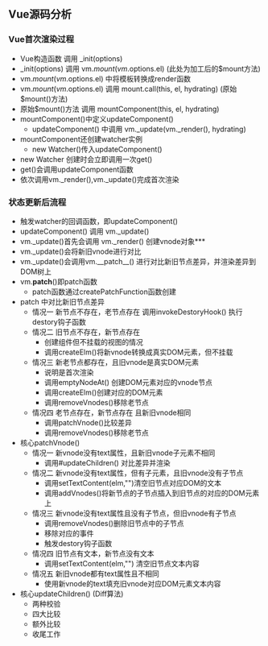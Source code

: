 ## Vue源码分析
### Vue首次渲染过程
- Vue构造函数 调用 _init(options)
- _init(options) 调用 vm.$mount(vm.$options.el) (此处为加工后的$mount方法)
- vm.$mount(vm.$options.el) 中将模板转换成render函数
- vm.$mount(vm.$options.el) 调用 mount.call(this, el, hydrating) (原始$mount()方法)
- 原始$mount()方法 调用 mountComponent(this, el, hydrating)
- mountComponent()中定义updateComponent()
  - updateComponent() 中调用 vm._update(vm._render(), hydrating)
- mountComponent还创建watcher实例
  - new Watcher()传入updateComponent()
- new Watcher 创建时会立即调用一次get()
- get()会调用updateComponent函数
- 依次调用vm._render(),vm._update()完成首次渲染

### 状态更新后流程
- 触发watcher的回调函数，即updateComponent()
- updateComponent() 调用 vm._update()
- vm.\_update()首先会调用 vm._render() 创建vnode对象***
- vm._update()会将新旧vnode进行对比
- vm._update()会调用vm.\_\_patch\_\_() 进行对比新旧节点差异，并渲染差异到DOM树上
- vm.__patch__()即patch函数
  - patch函数通过createPatchFunction函数创建
- patch 中对比新旧节点差异
  - 情况一 新节点不存在，老节点存在 调用invokeDestoryHook() 执行destory钩子函数
  - 情况二 旧节点不存在，新节点存在
    - 创建组件但不挂载的视图的情况
    - 调用createElm()将新vnode转换成真实DOM元素，但不挂载
  - 情况三 新老节点都存在，且旧vnode是真实DOM元素
    - 说明是首次渲染
    - 调用emptyNodeAt() 创建DOM元素对应的vnode节点
    - 调用createElm()创建对应的DOM元素
    - 调用removeVnodes()移除老节点
  - 情况四 老节点存在，新节点存在  且新旧vnode相同
    - 调用patchVnode()比较差异
    - 调用removeVnodes()移除老节点
- 核心patchVnode()
  - 情况一 新vnode没有text属性，且新旧vnode子元素不相同
    - 调用#updateChildren() 对比差异并渲染
  - 情况二 新vnode没有text属性，但有子元素，且旧vnode没有子节点
    - 调用setTextContent(elm,"")清空旧节点对应DOM的文本
    - 调用addVnodes()将新节点的子节点插入到旧节点的对应的DOM元素上
  - 情况三 新vnode没有text属性且没有子节点，但旧vnode有子节点
    - 调用removeVnodes()删除旧节点中的子节点	
    - 移除对应的事件
    - 触发destory钩子函数
  - 情况四 旧节点有文本，新节点没有文本
    - 调用setTextContent(elm,"") 清空旧节点文本内容
  - 情况五 新旧vnode都有text属性且不相同
    - 使用新vnode的text填充旧vnode对应DOM元素文本内容
- 核心updateChildren() (Diff算法)
  - 两种校验
  - 四大比较
  - 额外比较
  - 收尾工作
